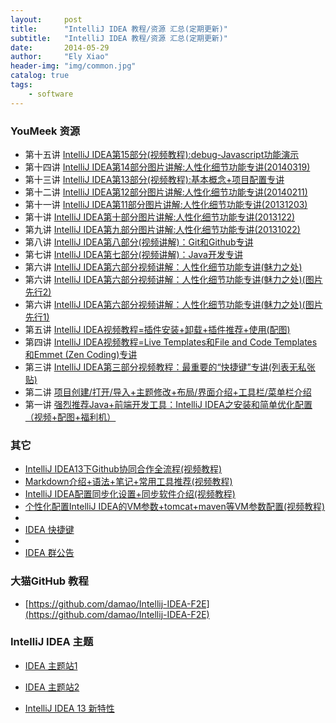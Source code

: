 ```yaml
---
layout:     post
title:      "IntelliJ IDEA 教程/资源 汇总(定期更新)"
subtitle:   "IntelliJ IDEA 教程/资源 汇总(定期更新)"
date:       2014-05-29
author:     "Ely Xiao"
header-img: "img/common.jpg"
catalog: true
tags:
    - software
---
```


### YouMeek 资源
* 第十五讲 [IntelliJ IDEA第15部分(视频教程):debug-Javascript功能演示](http://www.youmeek.com/intellij-idea-part-xv-debug-javascript/)
* 第十四讲 [IntelliJ IDEA第14部分图片讲解:人性化细节功能专讲(20140319)](http://www.youmeek.com/intellij-idea-part-xiii-beautiful-specific-20140319/)
* 第十三讲 [IntelliJ IDEA第13部分(视频教程):基本概念+项目配置专讲](http://www.youmeek.com/intellij-idea-part-xiii-project-structure-and-module-structure/)
* 第十二讲 [IntelliJ IDEA第12部分图片讲解:人性化细节功能专讲(20140211)](http://www.youmeek.com/intellij-idea-part-xii-beautiful-specific-20140211/)
* 第十一讲 [IntelliJ IDEA第11部分图片讲解:人性化细节功能专讲(20131203)](http://www.youmeek.com/intellij-idea-part-xi-beautiful-specific-20131203/)
* 第十讲 [IntelliJ IDEA第十部分图片讲解:人性化细节功能专讲(2013122)](http://www.youmeek.com/intellij-idea-part-x-beautiful-specific-2013122/)
* 第九讲 [IntelliJ IDEA第九部分图片讲解:人性化细节功能专讲(20131022)](http://www.youmeek.com/intellij-idea-part-ix-beautiful-specific-20131022/)
* 第八讲 [IntelliJ IDEA第八部分(视频讲解)：Git和Github专讲](http://www.youmeek.com/intellij-idea-part-viii-git-and-github/)
* 第七讲 [IntelliJ IDEA第七部分(视频讲解)：Java开发专讲](http://www.youmeek.com/intellij-idea-part-vii-java-develop/)
* 第六讲 [IntelliJ IDEA第六部分视频讲解：人性化细节功能专讲(魅力之处)](http://www.youmeek.com/intellij-idea-part-vi-beautiful-specific/)
* 第六讲 [IntelliJ IDEA第六部分视频讲解：人性化细节功能专讲(魅力之处)(图片先行2)](http://www.youmeek.com/intellij-idea-part-vi-beautiful-specific-b/)
* 第六讲 [IntelliJ IDEA第六部分视频讲解：人性化细节功能专讲(魅力之处)(图片先行1)](http://www.youmeek.com/intellij-idea-part-vi-beautiful-specific-a/)
* 第五讲 [IntelliJ IDEA视频教程=插件安装+卸载+插件推荐+使用(配图)](http://www.youmeek.com/intellij-idea-part-v-plugins-recommend/)
* 第四讲 [IntelliJ IDEA视频教程=Live Templates和File and Code Templates和Emmet (Zen Coding)专讲](http://www.youmeek.com/intellij-idea-part-iv-live-templates-and-file-and-code-templates-and-emmet-zen-coding/)
* 第三讲 [IntelliJ IDEA第三部分视频教程：最重要的“快捷键”专讲(列表无私张贴)](http://www.youmeek.com/intellij-idea-part-iii-hotkeys-explain/)
* 第二讲 [项目创建/打开/导入+主题修改+布局/界面介绍+工具栏/菜单栏介绍](http://www.youmeek.com/intellij-idea-part-ii-ui/)
* 第一讲 [强烈推荐Java+前端开发工具：IntelliJ IDEA之安装和简单优化配置（视频+配图+福利机）](http://www.youmeek.com/intellij-idea-install-and-optimize-configuration/)


### 其它
* [IntelliJ IDEA13下Github协同合作全流程(视频教程)](http://www.youmeek.com/intellij-idea-13-github-pull-request-video-tutorial/)
* [Markdown介绍+语法+笔记+常用工具推荐(视频教程)](http://www.youmeek.com/markdown-introduce-and-markdownpad2-download/)
* [IntelliJ IDEA配置同步化设置+同步软件介绍(视频教程)](http://www.youmeek.com/intellij-idea-setting-synchronize-video-tutorial/)
* [个性化配置IntelliJ IDEA的VM参数+tomcat+maven等VM参数配置(视频教程)](http://www.youmeek.com/configuring-intellij-idea-vm-options-and-tomcat-vm-options-and-maven-vm-options/)
* 
* [IDEA 快捷键](http://note.youdao.com/share/?id=973d61880d78c34797a978afc5bc8846&type=note)
* 
* [IDEA 群公告](http://note.youdao.com/share/?id=e067fff1bf982796d480446c9eb274c0&type=note)

### 大猫GitHub 教程
* [https://github.com/damao/Intellij-IDEA-F2E](https://github.com/damao/Intellij-IDEA-F2E)

### IntelliJ IDEA 主题
* [IDEA 主题站1](http://ideacolorthemes.org/)

* [IDEA 主题站2](http://www.phpstorm-themes.com/)


* [IntelliJ IDEA 13 新特性](http://note.youdao.com/share/?id=ca71bfe535b70882c97b253d6b944875&type=note)

